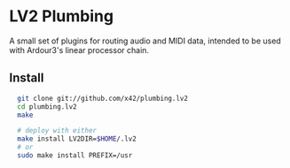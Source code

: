 LV2 Plumbing
============

A small set of plugins for routing audio and MIDI data, intended to be used
with Ardour3's linear processor chain.

Install
-------

```bash
  git clone git://github.com/x42/plumbing.lv2
  cd plumbing.lv2
  make

  # deploy with either
  make install LV2DIR=$HOME/.lv2
  # or
  sudo make install PREFIX=/usr
```
